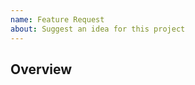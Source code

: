 ```yaml
---
name: Feature Request
about: Suggest an idea for this project
---
```


## Overview

<!-- *Required*: how do you think this feature could improve the quality of this project? -->

<!-- Optional:
## Details

List the key features of the feature as bullet points

## Notes

List additional notes/references as bullet points

## Screenshots/Screencasts

Provide supporting images/videos/designs
-->
